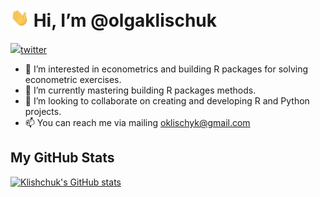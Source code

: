 # <img src="https://raw.githubusercontent.com/ABSphreak/ABSphreak/master/gifs/Hi.gif" width="30px"> Hi, I’m @olgaklischuk
<img height="30" src="https://img.shields.io/badge/twitter-%231DA1F2.svg?&style=for-the-badge&logo=twitter&logoColor=white" />[twitter](https://twitter.com/OlhaKlishchuk)
- 👀 I’m interested in econometrics and building R packages for solving econometric exercises.
- 🌱 I’m currently mastering building R packages methods.
- 💞️ I’m looking to collaborate on creating and developing R and Python projects.
- 📫 You can reach me via mailing oklischyk@gmail.com

## My GitHub Stats
[![Klishchuk's GitHub stats](https://github-readme-stats.vercel.app/api?username=olgaklischuk)](https://github.com/anuraghazra/github-readme-stats)

<!---
olgaklischuk/olgaklischuk is a ✨ special ✨ repository because its `README.md` (this file) appears on your GitHub profile.
You can click the Preview link to take a look at your changes.
--->
